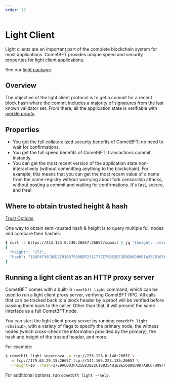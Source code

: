 ```yaml
---
order: 13
---
```


# Light Client

Light clients are an important part of the complete blockchain system for most
applications. CometBFT provides unique speed and security properties for
light client applications.

See our [light
package](https://pkg.go.dev/github.com/cometbft/cometbft/light?tab=doc).

## Overview

The objective of the light client protocol is to get a commit for a recent
block hash where the commit includes a majority of signatures from the last
known validator set. From there, all the application state is verifiable with
[merkle proofs](https://github.com/cometbft/cometbft/blob/main/spec/core/encoding.md#iavl-tree).

## Properties

- You get the full collateralized security benefits of CometBFT; no
  need to wait for confirmations.
- You get the full speed benefits of CometBFT; transactions
  commit instantly.
- You can get the most recent version of the application state
  non-interactively (without committing anything to the blockchain). For
  example, this means that you can get the most recent value of a name from the
  name-registry without worrying about fork censorship attacks, without posting
  a commit and waiting for confirmations. It's fast, secure, and free!

## Where to obtain trusted height & hash

[Trust Options](https://pkg.go.dev/github.com/cometbft/cometbft/light?tab=doc#TrustOptions)

One way to obtain semi-trusted hash & height is to query multiple full nodes
and compare their hashes:

```bash
$ curl -s https://233.123.0.140:26657:26657/commit | jq "{height: .result.signed_header.header.height, hash: .result.signed_header.commit.block_id.hash}"
{
  "height": "273",
  "hash": "188F4F36CBCD2C91B57509BBF231C777E79B52EE3E0D90D06B1A25EB16E6E23D"
}
```

## Running a light client as an HTTP proxy server

CometBFT comes with a built-in `cometbft light` command, which can be used
to run a light client proxy server, verifying CometBFT RPC. All calls that
can be tracked back to a block header by a proof will be verified before
passing them back to the caller. Other than that, it will present the same
interface as a full CometBFT node.

You can start the light client proxy server by running `cometbft light <chainID>`,
with a variety of flags to specify the primary node,  the witness nodes (which cross-check
the information provided by the primary), the hash and height of the trusted header,
and more.

For example:

```bash
$ cometbft light supernova -p tcp://233.123.0.140:26657 \
  -w tcp://179.63.29.15:26657,tcp://144.165.223.135:26657 \
  --height=10 --hash=37E9A6DD3FA25E83B22C18835401E8E56088D0D7ABC6FD99FCDC920DD76C1C57
```

For additional options, run `cometbft light --help`.
